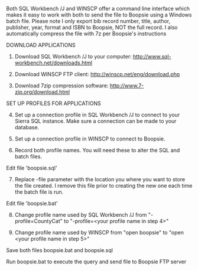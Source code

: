 Both SQL Workbench /J and WINSCP offer a command line interface which makes it easy to work with both to send the file to Boopsie using a Windows batch file.  Please note I only export bib record number, title, author, publisher, year, format and ISBN to Boopsie, NOT the full record.  I also automatically compress the file with 7z per Boopsie's instructions

DOWNLOAD APPLICATIONS

1. Download SQL Workbench /J to your computer: http://www.sql-workbench.net/downloads.html

2. Download WINSCP FTP client: http://winscp.net/eng/download.php

3. Download 7zip compression software: http://www.7-zip.org/download.html 

SET UP PROFILES FOR APPLICATIONS

4. Set up a connection profile in SQL Workbench /J to connect to your Sierra SQL instance.  Make sure a connection can be made to your database.

5. Set up a connection profile in WINSCP to connect to Boopsie.  

6. Record both profile names.  You will need these to alter the SQL and batch files.

Edit file 'boopsie.sql'

7. Replace -file parameter with the location you where you want to store the file created.  I remove this file prior to creating the new one each time the batch file is run.

Edit file 'boopsie.bat'

8. Change profile name used by SQL Workbench /J from "-profile=CountyCat" to "-profile=<your profile name in step 4>"

9. Change profile name used by WINSCP from "open boopsie" to "open <your profile name in step 5>"

Save both files boopsie.bat and boopsie.sql

Run boopsie.bat to execute the query and send file to Boopsie FTP server

